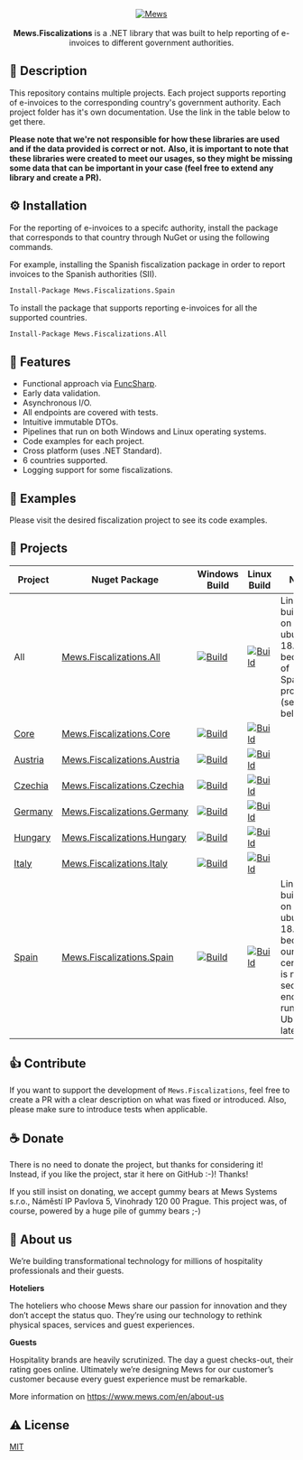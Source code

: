 <p align="center">
    <a href="https://gofiber.io">
        <img alt="Mews" src="https://user-images.githubusercontent.com/51375082/120493257-16938780-c3bb-11eb-8cb5-0b56fd08240d.png">
    </a>
    <br><br>
  <b>Mews.Fiscalizations</b> is a .NET library that was built to help reporting of e-invoices to different government authorities.
</p>

## 📃 Description

This repository contains multiple projects. Each project supports reporting of e-invoices to the corresponding country's government authority. Each project folder has it's own documentation. Use the link in the table below to get there.

**Please note that we're not responsible for how these libraries are used and if the data provided is correct or not.**
**Also, it is important to note that these libraries were created to meet our usages, so they might be missing some data that can be important in your case (feel free to extend any library and create a PR).**

## ⚙️ Installation

For the reporting of e-invoices to a specifc authority, install the package that corresponds to that country through NuGet or using the following commands.

For example, installing the Spanish fiscalization package in order to report invoices to the Spanish authorities (SII).
```bash
Install-Package Mews.Fiscalizations.Spain
```

To install the package that supports reporting e-invoices for all the supported countries.
```bash
Install-Package Mews.Fiscalizations.All
```

## 🎯 Features

-   Functional approach via [FuncSharp](https://github.com/siroky/FuncSharp).
-   Early data validation.
-   Asynchronous I/O.
-   All endpoints are covered with tests.
-   Intuitive immutable DTOs.
-   Pipelines that run on both Windows and Linux operating systems.
-   Code examples for each project.
-   Cross platform (uses .NET Standard).
-   6 countries supported.
-   Logging support for some fiscalizations.

## 👀 Examples

Please visit the desired fiscalization project to see its code examples. 

## 🧬 Projects

| **Project** | **Nuget Package** | **Windows Build** | **Linux Build** | **Notes** |
| ----------- | ----------------- | ----------------- | --------------- | --------- |
| All                                                                              | [Mews.Fiscalizations.All](https://www.nuget.org/packages/Mews.Fiscalizations.All) | [![Build](https://img.shields.io/github/workflow/status/MewsSystems/fiscalizations/Build%20and%20test%20-%20All%20(Windows)/master)](https://github.com/MewsSystems/fiscalizations/actions/workflows/build-and-test-all-windows.yml)         | [![Build](https://img.shields.io/github/workflow/status/MewsSystems/fiscalizations/Build%20and%20test%20-%20All%20(Linux)/master)](https://github.com/MewsSystems/fiscalizations/actions/workflows/build-and-test-all-linux.yml)         | Linux build runs on ubuntu-18.04 because of Spanish project (see below). |
| [Core](https://github.com/MewsSystems/fiscalizations/tree/master/src/Core)       | [Mews.Fiscalizations.Core](https://www.nuget.org/packages/Mews.Fiscalizations.Core) | [![Build](https://img.shields.io/github/workflow/status/MewsSystems/fiscalizations/Build%20and%20test%20-%20Core%20(Windows)/master)](https://github.com/MewsSystems/fiscalizations/actions/workflows/build-and-test-core-windows.yml)       | [![Build](https://img.shields.io/github/workflow/status/MewsSystems/fiscalizations/Build%20and%20test%20-%20Core%20(Linux)/master)](https://github.com/MewsSystems/fiscalizations/actions/workflows/build-and-test-core-linux.yml)       |
| [Austria](https://github.com/MewsSystems/fiscalizations/tree/master/src/Austria) | [Mews.Fiscalizations.Austria](https://www.nuget.org/packages/Mews.Fiscalizations.Austria) | [![Build](https://img.shields.io/github/workflow/status/MewsSystems/fiscalizations/Build%20and%20test%20-%20Austria%20(Windows)/master)](https://github.com/MewsSystems/fiscalizations/actions/workflows/build-and-test-austria-windows.yml) | [![Build](https://img.shields.io/github/workflow/status/MewsSystems/fiscalizations/Build%20and%20test%20-%20Austria%20(Linux)/master)](https://github.com/MewsSystems/fiscalizations/actions/workflows/build-and-test-austria-linux.yml) |
| [Czechia](https://github.com/MewsSystems/fiscalizations/tree/master/src/Czechia) | [Mews.Fiscalizations.Czechia](https://www.nuget.org/packages/Mews.Fiscalizations.Czechia) | [![Build](https://img.shields.io/github/workflow/status/MewsSystems/fiscalizations/Build%20and%20test%20-%20Czechia%20(Windows)/master)](https://github.com/MewsSystems/fiscalizations/actions/workflows/build-and-test-czechia-windows.yml) | [![Build](https://img.shields.io/github/workflow/status/MewsSystems/fiscalizations/Build%20and%20test%20-%20Czechia%20(Linux)/master)](https://github.com/MewsSystems/fiscalizations/actions/workflows/build-and-test-czechia-linux.yml) |
| [Germany](https://github.com/MewsSystems/fiscalizations/tree/master/src/Germany) | [Mews.Fiscalizations.Germany](https://www.nuget.org/packages/Mews.Fiscalizations.Germany) | [![Build](https://img.shields.io/github/workflow/status/MewsSystems/fiscalizations/Build%20and%20test%20-%20Germany%20(Windows)/master)](https://github.com/MewsSystems/fiscalizations/actions/workflows/build-and-test-germany-windows.yml) | [![Build](https://img.shields.io/github/workflow/status/MewsSystems/fiscalizations/Build%20and%20test%20-%20Germany%20(Linux)/master)](https://github.com/MewsSystems/fiscalizations/actions/workflows/build-and-test-germany-linux.yml) |
| [Hungary](https://github.com/MewsSystems/fiscalizations/tree/master/src/Hungary) | [Mews.Fiscalizations.Hungary](https://www.nuget.org/packages/Mews.Fiscalizations.Hungary) | [![Build](https://img.shields.io/github/workflow/status/MewsSystems/fiscalizations/Build%20and%20test%20-%20Hungary%20(Windows)/master)](https://github.com/MewsSystems/fiscalizations/actions/workflows/build-and-test-hungary-windows.yml) | [![Build](https://img.shields.io/github/workflow/status/MewsSystems/fiscalizations/Build%20and%20test%20-%20Hungary%20(Linux)/master)](https://github.com/MewsSystems/fiscalizations/actions/workflows/build-and-test-hungary-linux.yml) |
| [Italy](https://github.com/MewsSystems/fiscalizations/tree/master/src/Italy)     | [Mews.Fiscalizations.Italy](https://www.nuget.org/packages/Mews.Fiscalizations.Italy) | [![Build](https://img.shields.io/github/workflow/status/MewsSystems/fiscalizations/Build%20and%20test%20-%20Italy%20(Windows)/master)](https://github.com/MewsSystems/fiscalizations/actions/workflows/build-and-test-italy-windows.yml)     | [![Build](https://img.shields.io/github/workflow/status/MewsSystems/fiscalizations/Build%20and%20test%20-%20Italy%20(Linux)/master)](https://github.com/MewsSystems/fiscalizations/actions/workflows/build-and-test-italy-linux.yml)     |
| [Spain](https://github.com/MewsSystems/fiscalizations/tree/master/src/Spain)     | [Mews.Fiscalizations.Spain](https://www.nuget.org/packages/Mews.Fiscalizations.Spain) | [![Build](https://img.shields.io/github/workflow/status/MewsSystems/fiscalizations/Build%20and%20test%20-%20Spain%20(Windows)/master)](https://github.com/MewsSystems/fiscalizations/actions/workflows/build-and-test-spain-windows.yml)     | [![Build](https://img.shields.io/github/workflow/status/MewsSystems/fiscalizations/Build%20and%20test%20-%20Spain%20(Linux)/master)](https://github.com/MewsSystems/fiscalizations/actions/workflows/build-and-test-spain-linux.yml)     | Linux build runs on ubuntu-18.04 because our test certificate is not secure enough to run on Ubuntu-latest. |

## 👍 Contribute

If you want to support the development of `Mews.Fiscalizations`, feel free to create a PR with a clear description on what was fixed or introduced.
Also, please make sure to introduce tests when applicable.

## ☕ Donate

There is no need to donate the project, but thanks for considering it! Instead, if you like the project, star it here on GitHub :-)! Thanks!

If you still insist on donating, we accept gummy bears at Mews Systems s.r.o., Náměstí IP Pavlova 5, Vinohrady 120 00 Prague. This project was, of course, powered by a huge pile of gummy bears ;-)

## 🏢 About us

We’re building transformational technology for millions of hospitality professionals and their guests.

**Hoteliers**

The hoteliers who choose Mews share our passion for innovation and they don’t accept the status quo. They’re using our technology to rethink physical spaces, services and guest experiences.

**Guests**

Hospitality brands are heavily scrutinized. The day a guest checks-out, their rating goes online. Ultimately we’re designing Mews for our customer’s customer because every guest experience must be remarkable.

More information on https://www.mews.com/en/about-us

## ⚠️ License

[MIT](https://github.com/MewsSystems/fiscalizations/blob/master/LICENSE)
